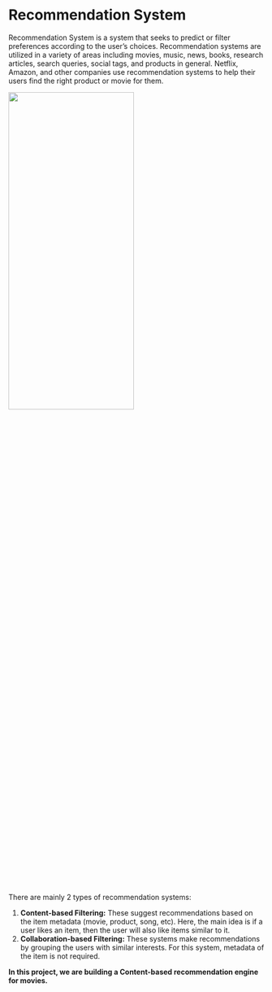 # Recommendation System
Recommendation System is a system that seeks to predict or filter preferences according to the user’s choices. Recommendation systems are utilized in a variety of areas including movies, music, news, books, research articles, search queries, social tags, and products in general. Netflix, Amazon, and other companies use recommendation systems to help their users find the right product or movie for them.

<img src="https://user-images.githubusercontent.com/73715927/152067346-488ca9f4-58dc-4e10-8625-f7d90dc18bed.png" width=70% height=40%>

There are mainly 2 types of recommendation systems:
1. **Content-based Filtering:** These suggest recommendations based on the item metadata (movie, product, song, etc). Here, the main idea is if a user likes an item, then the user will also like items similar to it.
2. **Collaboration-based Filtering:** These systems make recommendations by grouping the users with similar interests. For this system, metadata of the item is not required.

**In this project, we are building a Content-based recommendation engine for movies.**


